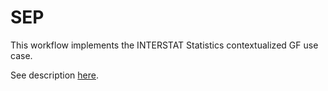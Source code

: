 # SEP

This workflow implements the INTERSTAT Statistics contextualized GF use case.

See description [here](https://github.com/INTERSTAT/Statistics-Contextualized/blob/main/test-case.md#geolocalized-facilities-gf).
